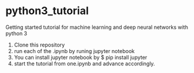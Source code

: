 # python3_tutorial
Getting started tutorial for machine learning and deep neural networks with python 3


1. Clone this repository 
2. run each of the .ipynb by runing jupyter notebook
3. You can install jupyter notebook by 
$ pip install jupyter
4. start the tutorial from one.ipynb and advance accordingly.

